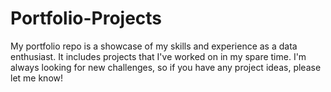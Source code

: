 # Portfolio-Projects
My portfolio repo is a showcase of my skills and experience as a data enthusiast. It includes projects that I've worked on in my spare time. I'm always looking for new challenges, so if you have any project ideas, please let me know!

